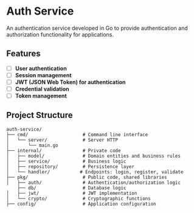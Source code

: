 # Auth Service 
An authentication service developed in Go to provide authentication and authorization functionality for applications.

## Features  
- [ ] **User authentication**  
- [ ] **Session management**  
- [ ] **JWT (JSON Web Token) for authentication**  
- [ ] **Credential validation**  
- [ ] **Token management**  

## Project Structure  

```plaintext
auth-service/
├── cmd/                    # Command line interface
│   └── server/             # Server HTTP
│       └── main.go
├── internal/               # Private code
│   ├── model/              # Domain entities and business rules
│   ├── service/            # Business logic
│   ├── repository/         # Persistence layer
│   └── handler/           # Endpoints: login, register, validate
├── pkg/                    # Public code, shared libraries
│   ├── auth/               # Authentication/authorization logic
    ├── db/                 # Database logic
│   ├── jwt/                # JWT implementation
│   └── crypto/             # Cryptographic functions
├── config/                 # Application configuration

